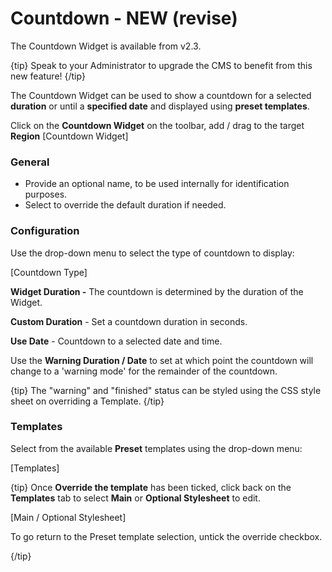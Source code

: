<!--toc=widgets-->

# Countdown - NEW (revise)

The Countdown Widget is available from v2.3. 

{tip}
Speak to your Administrator to upgrade the CMS to benefit from this new feature!
{/tip}

The Countdown Widget can be used to show a countdown for a selected **duration** or until a **specified date** and displayed using **preset templates**.

Click on the **Countdown Widget** on the toolbar, add / drag to the target **Region** [Countdown Widget]

### General

- Provide an optional name, to be used internally for identification purposes.
- Select to override the default duration if needed.

### Configuration

Use the drop-down menu to select the type of countdown to display:

[Countdown Type]

**Widget Duration -** The countdown is determined by the duration of the Widget.

**Custom Duration** - Set a countdown duration in seconds.

**Use Date** - Countdown to a selected date and time.

Use the **Warning Duration / Date** to set at which point the countdown will change to a 'warning mode' for the remainder of the countdown.

{tip}
The "warning" and "finished" status can be styled using the CSS style sheet on overriding a Template. 
{/tip}

### Templates

Select from the available **Preset** templates using the drop-down menu:

[Templates]

{tip}
Once **Override the template** has been ticked, click back on the **Templates** tab to select  **Main** or **Optional Stylesheet** to edit.

[Main / Optional Stylesheet]

To go return to the Preset template selection, untick the override checkbox.

{/tip}







